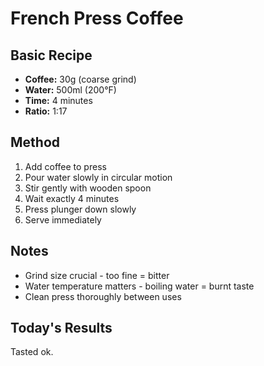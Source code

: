 # French Press Coffee

## Basic Recipe

- **Coffee:** 30g (coarse grind)  
- **Water:** 500ml (200°F)
- **Time:** 4 minutes
- **Ratio:** 1:17

## Method

1. Add coffee to press
2. Pour water slowly in circular motion
3. Stir gently with wooden spoon
4. Wait exactly 4 minutes
5. Press plunger down slowly
6. Serve immediately

## Notes

- Grind size crucial - too fine = bitter
- Water temperature matters - boiling water = burnt taste
- Clean press thoroughly between uses

## Today's Results
Tasted ok.

